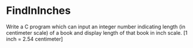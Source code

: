 # FindInInches

Write a C program which can input an integer number indicating length (in centimeter scale) of a book and display length of that book in inch scale. 
[1 inch = 2.54 centimeter]
